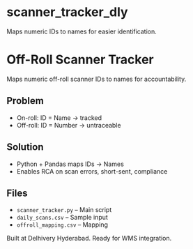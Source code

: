 # scanner_tracker_dly
Maps numeric IDs to names for easier identification.
# Off-Roll Scanner Tracker

Maps numeric off-roll scanner IDs to names for accountability.

## Problem
- On-roll: ID = Name → tracked
- Off-roll: ID = Number → untraceable

## Solution
- Python + Pandas maps IDs → Names
- Enables RCA on scan errors, short-sent, compliance

## Files
- `scanner_tracker.py` – Main script
- `daily_scans.csv` – Sample input
- `offroll_mapping.csv` – Mapping

Built at Delhivery Hyderabad. Ready for WMS integration.
